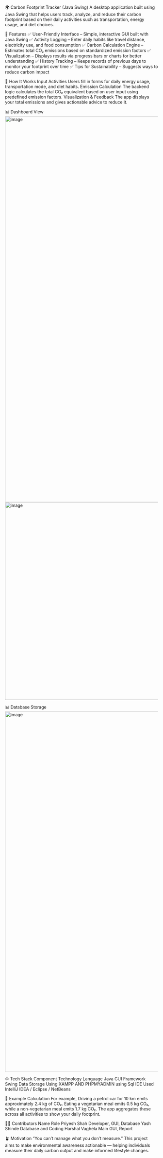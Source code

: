 🌍 Carbon Footprint Tracker (Java Swing)
A desktop application built using Java Swing that helps users track, analyze, and reduce their carbon footprint based on their daily activities such as transportation, energy usage, and diet choices.

🚀 Features
✅ User-Friendly Interface – Simple, interactive GUI built with Java Swing
✅ Activity Logging – Enter daily habits like travel distance, electricity use, and food consumption
✅ Carbon Calculation Engine – Estimates total CO₂ emissions based on standardized emission factors
✅ Visualization – Displays results via progress bars or charts for better understanding
✅ History Tracking – Keeps records of previous days to monitor your footprint over time
✅ Tips for Sustainability – Suggests ways to reduce carbon impact

🧠 How It Works
Input Activities
Users fill in forms for daily energy usage, transportation mode, and diet habits.
Emission Calculation
The backend logic calculates the total CO₂ equivalent based on user input using predefined emission factors.
Visualization & Feedback
The app displays your total emissions and gives actionable advice to reduce it.

📊 Dashboard View
<img width="1087" height="1271" alt="image" src="https://github.com/user-attachments/assets/0399d53d-0b57-445a-b963-b7f1ab6d7724" />
<img width="998" height="651" alt="image" src="https://github.com/user-attachments/assets/194b6382-57a8-4c14-a79f-4b92f23814ad" />

📊 Database Storage
<img width="1070" height="1187" alt="image" src="https://github.com/user-attachments/assets/7f4a628e-8c66-4e58-8410-b30e4c4a0092" />

⚙️ Tech Stack
Component	Technology
Language	Java
GUI Framework	Swing
Data Storage Using XAMPP AND PHPMYADMIN using Sql
IDE Used	IntelliJ IDEA / Eclipse / NetBeans

🧮 Example Calculation
For example,
Driving a petrol car for 10 km emits approximately 2.4 kg of CO₂.
Eating a vegetarian meal emits 0.5 kg CO₂, while a non-vegetarian meal emits 1.7 kg CO₂.
The app aggregates these across all activities to show your daily footprint.

👨‍💻 Contributors
Name	Role
Priyesh Shah	    Developer, GUI, Database
Yash Shinde       Database and Coding
Harshal Vaghela   Main GUI, Report

🪴 Motivation
“You can’t manage what you don’t measure.”
This project aims to make environmental awareness actionable — helping individuals measure their daily carbon output and make informed lifestyle changes.

